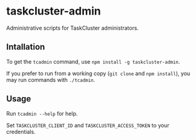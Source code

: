# taskcluster-admin

Administrative scripts for TaskCluster administrators.

## Intallation

To get the `tcadmin` command, use `npm install -g taskcluster-admin`.

If you prefer to run from a working copy (`git clone` and `npm install`), you
may run commands with `./tcadmin`.

## Usage

Run `tcadmin --help` for help.

Set `TASKCLUSTER_CLIENT_ID` and `TASKCLUSTER_ACCESS_TOKEN` to your credentials.
